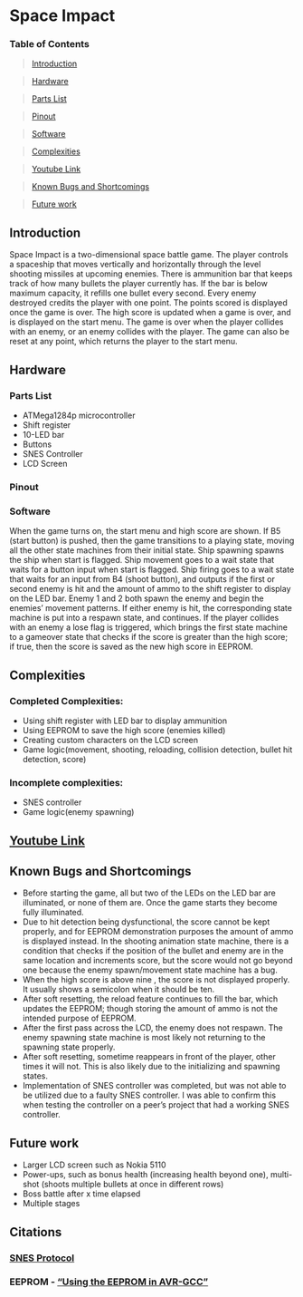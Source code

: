 # Space Impact

### Table of Contents

> [Introduction](#introduction)

> [Hardware](#hardware)

> [Parts List](#parts-list)

> [Pinout](#pinout)

> [Software](#software)

> [Complexities](#complexities)

> [Youtube Link](#youtube-link)

> [Known Bugs and Shortcomings](#known-bugs-and-shortcomings)

> [Future work](#future-work)

















## Introduction
Space Impact is a two-dimensional space battle game. The player controls a spaceship that moves vertically and horizontally through the level shooting missiles at upcoming enemies. There is ammunition bar that keeps track of how many bullets the player currently has. If the bar is below maximum capacity, it refills one bullet every second. Every enemy destroyed credits the player with one point. The points scored is displayed once the game is over. The high score is updated when a game is over, and is displayed on the start menu. The game is over when the player collides with an enemy, or an enemy collides with the player. The game can also be reset at any point, which returns the player to the start menu.


## Hardware
### Parts List
- ATMega1284p microcontroller
- Shift register
- 10-LED bar
- Buttons
- SNES Controller
- LCD Screen


### Pinout
### Software

When the game turns on, the start menu and high score are shown. If B5 (start button) is pushed, then the game transitions to a playing state, moving all the other state machines from their initial state. Ship spawning spawns the ship when start is flagged. Ship movement goes to a wait state that waits for a button input when start is flagged. Ship firing goes to a wait state that waits for an input from B4 (shoot button), and outputs if the first or second enemy is hit and the amount of ammo to the shift register to display on the LED bar. Enemy 1 and 2 both spawn the enemy and begin the enemies’ movement patterns. If either enemy is hit, the corresponding state machine is put into a respawn state, and continues. If the player collides with an enemy a lose flag is triggered, which brings the first state machine to a gameover state that checks if the score is greater than the high score; if true, then the score is saved as the new high score in EEPROM.

## Complexities
### Completed Complexities:
- Using shift register with LED bar to display ammunition
- Using EEPROM to save the high score (enemies killed)
- Creating custom characters on the LCD screen
- Game logic(movement, shooting, reloading, collision detection, bullet hit detection, score)

### Incomplete complexities:
- SNES controller
- Game logic(enemy spawning)

## [Youtube Link](https://youtu.be/Rr9_ZhVtqmo)

## Known Bugs and Shortcomings
- Before starting the game, all but two of the LEDs on the LED bar are illuminated, or none of them are. Once the game starts they become fully illuminated.
- Due to hit detection being dysfunctional, the score cannot be kept properly, and for EEPROM demonstration purposes the amount of ammo is displayed instead. In the shooting animation state machine, there is a condition that checks if the position of the bullet and enemy are in the same location and increments score, but the score would not go beyond one because the enemy spawn/movement state machine has a bug.
- When the high score is above nine , the score is not displayed properly. It usually shows a semicolon when it should be ten.
- After soft resetting, the reload feature continues to fill the bar, which updates the EEPROM; though storing the amount of ammo is not the intended purpose of EEPROM.
- After the first pass across the LCD, the enemy does not respawn. The enemy spawning state machine is most likely not returning to the spawning state properly.
- After soft resetting, sometime reappears in front of the player, other times it will not. This is also likely due to the initializing and spawning states.
- Implementation of SNES controller was completed, but was not able to be utilized due to a faulty SNES controller. I was able to confirm this when testing the controller on a peer’s project that had a working SNES controller.

## Future work
- Larger LCD screen such as Nokia 5110
- Power-ups, such as bonus health (increasing health beyond one), multi-shot (shoots multiple bullets at once in different rows)
- Boss battle after x time elapsed
- Multiple stages

## Citations

### [SNES Protocol](http://uzebox.org/files/NES-controller-Hydra-Ch6All-v1.0.pdf)

### EEPROM - [“Using the EEPROM in AVR-GCC”](http://www.fourwalledcubicle.com/AVRArticles.php)

